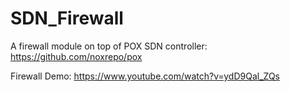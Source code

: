 # SDN_Firewall

A firewall module on top of POX SDN controller: https://github.com/noxrepo/pox


Firewall Demo: https://www.youtube.com/watch?v=ydD9Qal_ZQs
